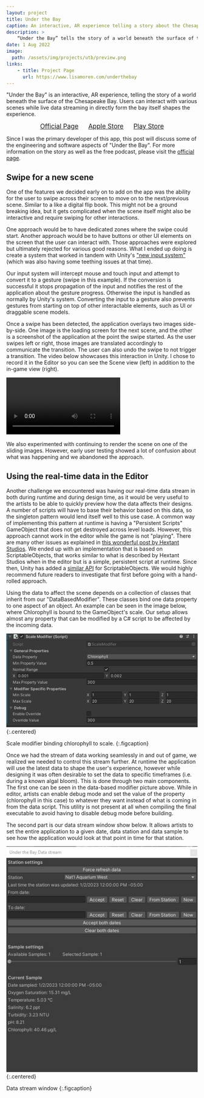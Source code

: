 ```yaml
---
layout: project
title: Under the Bay
caption: An interactive, AR experience telling a story about the Chesapeake Bay.
description: >
    “Under the Bay” tells the story of a world beneath the surface of the Chesapeake Bay
date: 1 Aug 2022
image: 
  path: /assets/img/projects/utb/preview.png
links:
    - title: Project Page
      url: https://www.lisamoren.com/underthebay
---
```


"Under the Bay" is an interactive, AR experience, telling the story of a world
beneath the surface of the Chesapeake Bay. Users can interact with various
scenes while live data streaming in directly form the bay itself shapes the
experience.

<div style="text-align: center; font-size: 1.2em; margin-bottom: 0.75em ">
    <a href="https://www.lisamoren.com/underthebay" target="_blank">Official Page</a>
    &emsp;
    <a href="https://apps.apple.com/app/id1641553491" target="_blank">Apple Store</a>
    &emsp;
    <a href="" target="_blank">Play Store</a>
</div>

Since I was the primary developer of this app, this post will discuss some of
the engineering and software aspects of "Under the Bay". For more information on
the story as well as the free podcast, please visit the [official
page](https://www.lisamoren.com/underthebay).

## Swipe for a new scene

One of the features we decided early on to add on the app was the ability for
the user to swipe across their screen to move on to the next/previous scene.
Similar to a like a digital flip book. This might not be a ground breaking
idea, but it gets complicated when the scene itself might also be interactive
and require swiping for other interactions.

One approach would be to have dedicated zones where the swipe could start.
Another approach would be to have buttons or other UI elements on the screen
that the user can interact with. Those approaches were explored but ultimately
rejected for various good reasons. What I ended up doing is create a system that
worked in tandem with Unity's ["new input
system"](https://docs.unity3d.com/Packages/com.unity.inputsystem@1.4/manual/QuickStartGuide.html)
(which was also having some teething issues at that time).

Our input system will intercept mouse and touch input and attempt to convert it
to a gesture (swipe in this example). If the conversion is successful it stops
propagation of the input and notifies the rest of the application about the
gesture progress. Otherwise the input is handled as normally by Unity's system.
Converting the input to a gesture also prevents gestures from starting on top of
other interactable elements, such as UI or draggable scene models.

Once a swipe has been detected, the application overlays two images
side-by-side. One image is the loading screen for the next scene, and the other
is a screenshot of the application at the point the swipe started. As the user
swipes left or right, those images are translated accordingly to communicate the
transition. The user can also undo the swipe to not trigger a transition. The
video below showcases this interaction in Unity. I chose to record it in the
Editor so you can see the Scene view (left) in addition to the in-game view (right).

<video controls loop>
  <source src="/assets/img/projects/utb/swipe.webm" type="video/webm">
  Your browser does not support the video tag or webm video.
</video>

We also experimented with continuing to render the scene on one of the sliding
images. However, early user testing showed a lot of confusion about what was
happening and we abandoned the approach.

## Using the real-time data in the Editor

Another challenge we encountered was having our real-time data stream in both
during runtime and during design time, as it would be very useful to the artists
to be able to quickly preview how the data affects their designs. A number of
scripts will have to base their behavior based on this data, so the singleton
pattern would lend itself well to this use case. A common way of implementing
this pattern at runtime is having a "Persistent Scripts" GameObject that does
not get destroyed across level loads. However, this approach cannot work in the
editor while the game is not "playing". There are many other issues as explained
in [this wonderful post by Hextant
Studios](https://hextantstudios.com/unity-singletons/). We ended up with an
implementation that is based on ScriptableObjects, that works similar to what is
described by Hextant Studios when in the editor but is a simple, persistent
script at runtime. Since then, Unity has added a [similar
API](https://docs.unity3d.com/2020.1/Documentation/ScriptReference/ScriptableSingleton_1.html)
for ScriptableObjects. We would highly recommend future readers to investigate
that first before going with a hand-rolled approach.

Using the data to affect the scene depends on a collection of classes that
inherit from our "DataBasedModifier". These classes bind one data property to
one aspect of an object. An example can be seen  in the image below, where
Chlorophyll is bound to the GameObject's scale. Our setup allows almost any
property that can be modified by a C# script to be affected by the incoming
data.

![](/assets/img/projects/utb/databased-modifier.jpg)
{:.centered}

Scale modifier binding chlorophyll to scale.
{:.figcaption}

Once we had the stream of data working seamlessly in and out of game, we
realized we needed to control this stream further. At runtime the application
will use the latest data to shape the user's experience, however while designing
it was often desirable to set the data to specific timeframes (i.e. during a
known algal bloom). This is done through two main components. The first one can
be seen in the data-based modifier picture above. While in editor, artists can
enable debug mode and set the value of the property (chlorophyll in this case)
to whatever they want instead of what is coming in from the data script. This
utility is not present at all when compiling the final executable to avoid
having to disable debug mode before building.

The second part is our data stream window show below. It allows artists to set
the entire application to a given date, data station and data sample to see how
the application would look at that point in time for that station.

![](/assets/img/projects/utb/data-stream.jpg)
{:.centered}

Data stream window
{:.figcaption}
